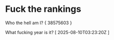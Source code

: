 # Fuck the rankings

Who the hell am I?
{ 38575603 }

What fucking year is it?
[ 2025-08-10T03:23:20Z ]
